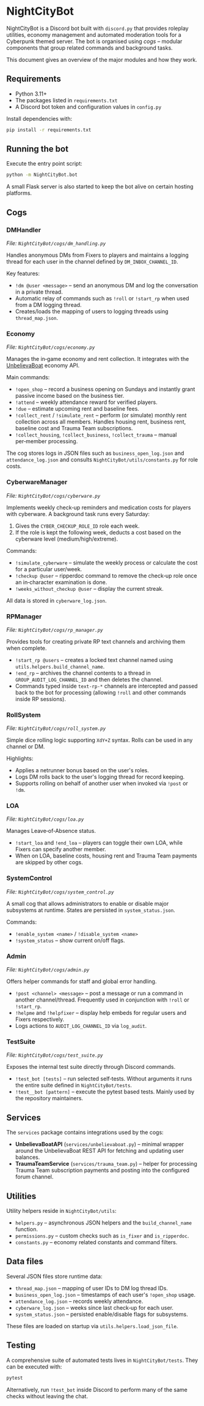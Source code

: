 # NightCityBot

NightCityBot is a Discord bot built with `discord.py` that provides roleplay utilities, economy management and automated moderation tools for a Cyberpunk themed server.  The bot is organised using *cogs* – modular components that group related commands and background tasks.

This document gives an overview of the major modules and how they work.

## Requirements

* Python 3.11+
* The packages listed in `requirements.txt`
* A Discord bot token and configuration values in `config.py`

Install dependencies with:

```bash
pip install -r requirements.txt
```

## Running the bot

Execute the entry point script:

```bash
python -m NightCityBot.bot
```

A small Flask server is also started to keep the bot alive on certain hosting platforms.

## Cogs

### DMHandler
*File: `NightCityBot/cogs/dm_handling.py`*

Handles anonymous DMs from Fixers to players and maintains a logging thread for each user in the channel defined by `DM_INBOX_CHANNEL_ID`.

Key features:

* `!dm @user <message>` – send an anonymous DM and log the conversation in a private thread.
* Automatic relay of commands such as `!roll` or `!start_rp` when used from a DM logging thread.
* Creates/loads the mapping of users to logging threads using `thread_map.json`.

### Economy
*File: `NightCityBot/cogs/economy.py`*

Manages the in‑game economy and rent collection. It integrates with the [UnbelievaBoat](https://unbelievaboat.com/) economy API.

Main commands:

* `!open_shop` – record a business opening on Sundays and instantly grant passive income based on the business tier.
* `!attend` – weekly attendance reward for verified players.
* `!due` – estimate upcoming rent and baseline fees.
* `!collect_rent` / `!simulate_rent` – perform (or simulate) monthly rent collection across all members. Handles housing rent, business rent, baseline cost and Trauma Team subscriptions.
* `!collect_housing`, `!collect_business`, `!collect_trauma` – manual per‑member processing.

The cog stores logs in JSON files such as `business_open_log.json` and `attendance_log.json` and consults `NightCityBot/utils/constants.py` for role costs.

### CyberwareManager
*File: `NightCityBot/cogs/cyberware.py`*

Implements weekly check‑up reminders and medication costs for players with cyberware. A background task runs every Saturday:

1. Gives the `CYBER_CHECKUP_ROLE_ID` role each week.
2. If the role is kept the following week, deducts a cost based on the cyberware level (medium/high/extreme).

Commands:

* `!simulate_cyberware` – simulate the weekly process or calculate the cost for a particular user/week.
* `!checkup @user` – ripperdoc command to remove the check‑up role once an in‑character examination is done.
* `!weeks_without_checkup @user` – display the current streak.

All data is stored in `cyberware_log.json`.

### RPManager
*File: `NightCityBot/cogs/rp_manager.py`*

Provides tools for creating private RP text channels and archiving them when complete.

* `!start_rp @users` – creates a locked text channel named using `utils.helpers.build_channel_name`.
* `!end_rp` – archives the channel contents to a thread in `GROUP_AUDIT_LOG_CHANNEL_ID` and then deletes the channel.
* Commands typed inside `text-rp-*` channels are intercepted and passed back to the bot for processing (allowing `!roll` and other commands inside RP sessions).

### RollSystem
*File: `NightCityBot/cogs/roll_system.py`*

Simple dice rolling logic supporting `XdY+Z` syntax. Rolls can be used in any channel or DM.

Highlights:

* Applies a netrunner bonus based on the user's roles.
* Logs DM rolls back to the user's logging thread for record keeping.
* Supports rolling on behalf of another user when invoked via `!post` or `!dm`.

### LOA
*File: `NightCityBot/cogs/loa.py`*

Manages Leave‑of‑Absence status.

* `!start_loa` and `!end_loa` – players can toggle their own LOA, while Fixers can specify another member.
* When on LOA, baseline costs, housing rent and Trauma Team payments are skipped by other cogs.

### SystemControl
*File: `NightCityBot/cogs/system_control.py`*

A small cog that allows administrators to enable or disable major subsystems at runtime. States are persisted in `system_status.json`.

Commands:

* `!enable_system <name>` / `!disable_system <name>`
* `!system_status` – show current on/off flags.

### Admin
*File: `NightCityBot/cogs/admin.py`*

Offers helper commands for staff and global error handling.

* `!post <channel> <message>` – post a message or run a command in another channel/thread. Frequently used in conjunction with `!roll` or `!start_rp`.
* `!helpme` and `!helpfixer` – display help embeds for regular users and Fixers respectively.
* Logs actions to `AUDIT_LOG_CHANNEL_ID` via `log_audit`.

### TestSuite
*File: `NightCityBot/cogs/test_suite.py`*

Exposes the internal test suite directly through Discord commands.

* `!test_bot [tests]` – run selected self‑tests. Without arguments it runs the entire suite defined in `NightCityBot/tests`.
* `!test__bot [pattern]` – execute the pytest based tests. Mainly used by the repository maintainers.

## Services

The `services` package contains integrations used by the cogs:

* **UnbelievaBoatAPI** (`services/unbelievaboat.py`) – minimal wrapper around the UnbelievaBoat REST API for fetching and updating user balances.
* **TraumaTeamService** (`services/trauma_team.py`) – helper for processing Trauma Team subscription payments and posting into the configured forum channel.

## Utilities

Utility helpers reside in `NightCityBot/utils`:

* `helpers.py` – asynchronous JSON helpers and the `build_channel_name` function.
* `permissions.py` – custom checks such as `is_fixer` and `is_ripperdoc`.
* `constants.py` – economy related constants and command filters.

## Data files

Several JSON files store runtime data:

* `thread_map.json` – mapping of user IDs to DM log thread IDs.
* `business_open_log.json` – timestamps of each user's `!open_shop` usage.
* `attendance_log.json` – records weekly attendance.
* `cyberware_log.json` – weeks since last check‑up for each user.
* `system_status.json` – persisted enable/disable flags for subsystems.

These files are loaded on startup via `utils.helpers.load_json_file`.

## Testing

A comprehensive suite of automated tests lives in `NightCityBot/tests`.  They can be executed with:

```bash
pytest
```

Alternatively, run `!test_bot` inside Discord to perform many of the same checks without leaving the chat.

